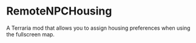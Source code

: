 # RemoteNPCHousing
 A Terraria mod that allows you to assign housing preferences when using the fullscreen map.
